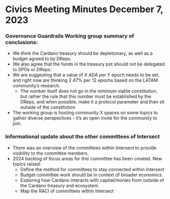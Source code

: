 # Civics Meeting Minutes December 7, 2023

### Governance Guardrails Working group summary of conclusions:

* We think the Cardano treasury should be depletionary, as well as a budget agreed to by DReps.
* We also agree that the funds in the treasury pot should not be delegated to SPOs or DReps.
* We are suggesting that a value of X ADA per Y epoch needs to be set, and right now are thinking 2.47% per 12 epochs based on the LATAM community’s research.
  * The number itself does not go in the minimum viable constitution, but rather the rule that this number must be established by the DReps, and when possible, make it a protocol parameter and then sit outside of the constitution
* The working group is hosting community X spaces on some topics to gather diverse perspectives - it’s an open invite for the community to join.



### Informational update about the other committees of Intersect

* There was an overview of the committees within Intersect to provide visibility to the committee members.
* 2024 backlog of focus areas for this committee has been created.  New topics raised:
  * Define the method for committees to stay connected within Intersect
  * Budget committee work should be in context of broader economics.
  * Exploring how Cardano interacts with capital/monies from outside of the Cardano treasury and ecosystem.
  * Map the RACI of committees within Intersect
